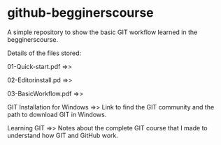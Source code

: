 # github-begginerscourse
A simple repository to show the basic GIT workflow learned in the begginerscourse.

Details of the files stored:

01-Quick-start.pdf =>>

02-Editorinstall.pd =>>

03-BasicWorkflow.pdf =>>

GIT Installation for Windows =>> Link to find the GIT community and the path to download GIT in Windows.

Learning GIT =>> Notes about the complete GIT course that I made to understand how GIT and GitHub work.
